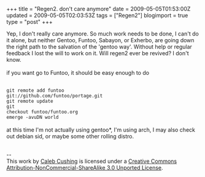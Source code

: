 +++
title = "Regen2. don't care anymore"
date = 2009-05-05T01:53:00Z
updated = 2009-05-05T02:03:53Z
tags = ["Regen2"]
blogimport = true 
type = "post"
+++

Yep, I don't really care anymore. So much work needs to be done, I can't do it alone, but neither Gentoo, Funtoo, Sabayon, or Exherbo, are going down the right path to the salvation of the 'gentoo way'. Without help or regular feedback I lost the will to work on it. Will regen2 ever be revived? I don't know.<br /><br />if you want go to Funtoo, it should be easy enough to do<br /><br /><code><br />git remote add funtoo git://github.com/funtoo/portage.git<br />git remote update<br />git checkout funtoo/funtoo.org<br />emerge -avuDN world</code><br /><br />at this time I'm not actually using gentoo*, I'm using arch, I may also check out debian sid, or maybe some other rolling distro.<div class="blogger-post-footer"><br />--<br />
This <span xmlns:dc="http://purl.org/dc/elements/1.1/" href="http://purl.org/dc/dcmitype/Text" rel="dc:type">work</span> by <a xmlns:cc="http://creativecommons.org/ns#" href="http://www.xenoterracide.com" property="cc:attributionName" rel="cc:attributionURL">Caleb Cushing</a> is licensed under a <a rel="license" href="http://creativecommons.org/licenses/by-nc-sa/3.0/">Creative Commons Attribution-NonCommercial-ShareAlike 3.0 Unported License</a>.</div>
